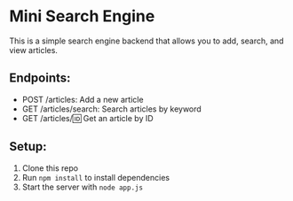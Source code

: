 # Mini Search Engine

This is a simple search engine backend that allows you to add, search, and view articles.

## Endpoints:
- POST /articles: Add a new article
- GET /articles/search: Search articles by keyword
- GET /articles/:id: Get an article by ID

## Setup:
1. Clone this repo
2. Run `npm install` to install dependencies
3. Start the server with `node app.js`